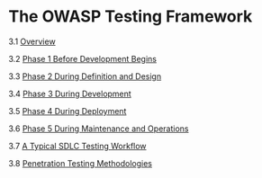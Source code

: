 # The OWASP Testing Framework

3.1 [Overview](0-The_OWASP_Testing_Framework.md#overview)

3.2 [Phase 1 Before Development Begins](0-The_OWASP_Testing_Framework.md#phase-1-before-development-begins)

3.3 [Phase 2 During Definition and Design](0-The_OWASP_Testing_Framework.md#phase-2-during-definition-and-design)

3.4 [Phase 3 During Development](0-The_OWASP_Testing_Framework.md#phase-3-during-development)

3.5 [Phase 4 During Deployment](0-The_OWASP_Testing_Framework.md#phase-4-during-deployment)

3.6 [Phase 5 During Maintenance and Operations](0-The_OWASP_Testing_Framework.md#phase-5-during-maintenance-and-operations)

3.7 [A Typical SDLC Testing Workflow](0-The_OWASP_Testing_Framework.md#a-typical-sdlc-testing-workflow)

3.8 [Penetration Testing Methodologies](1-Penetration_Testing_Methodologies.md)
